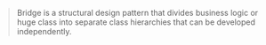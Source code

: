> Bridge is a structural design pattern that divides business logic or huge class into separate class hierarchies that can be developed independently.